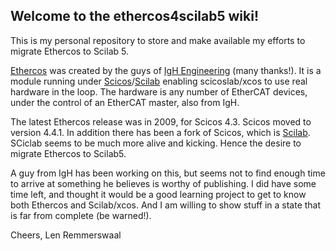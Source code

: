 
## Welcome to the ethercos4scilab5 wiki!
This is my personal repository to store and make available my efforts to migrate Ethercos to Scilab 5.

[Ethercos](http://www.etherlab.org/en/ethercos/index.php) was created by the guys of [IgH Engineering](http://www.etherlab.org/en/who.php) (many thanks!). It is a module running under [Scicos](http://www.scicos.org/)/[Scilab](http://www.scilab.org/en) enabling scicoslab/xcos to use real hardware in the loop. The hardware is any number of EtherCAT devices, under the control of an EtherCAT master, also from IgH. 

The latest Ethercos release was in 2009, for Scicos 4.3. Scicos moved to version 4.4.1. In addition there has been a fork of Scicos, which is [Scilab](http://www.scilab.org/en). SCiclab seems to be much more alive and kicking. Hence the desire to migrate Ethercos to Scilab5.

A guy from IgH has been working on this, but seems not to find enough time to arrive at something he believes is worthy of publishing. I did have some time left, and thought it would be a good learning project to get to know both Ethercos and Scilab/xcos. And I am willing to show stuff in a state that is far from complete (be warned!).

Cheers,
Len Remmerswaal
